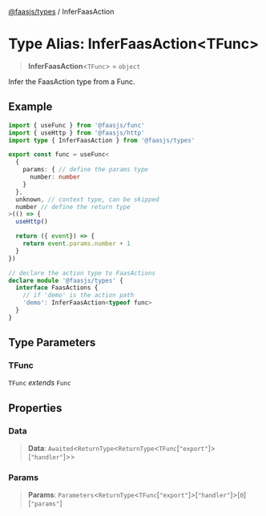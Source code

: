 [@faasjs/types](../README.md) / InferFaasAction

# Type Alias: InferFaasAction\<TFunc\>

> **InferFaasAction**\<`TFunc`\> = `object`

Infer the FaasAction type from a Func.

## Example

```typescript
import { useFunc } from '@faasjs/func'
import { useHttp } from '@faasjs/http'
import type { InferFaasAction } from '@faasjs/types'

export const func = useFunc<
  {
    params: { // define the params type
      number: number
    }
  },
  unknown, // context type, can be skipped
  number // define the return type
>(() => {
  useHttp()

  return ({ event}) => {
    return event.params.number + 1
  }
})

// declare the action type to FaasActions
declare module '@faasjs/types' {
  interface FaasActions {
    // if 'demo' is the action path
    'demo': InferFaasAction<typeof func>
  }
}
```

## Type Parameters

### TFunc

`TFunc` *extends* `Func`

## Properties

### Data

> **Data**: `Awaited`\<`ReturnType`\<`ReturnType`\<`TFunc`\[`"export"`\]\>\[`"handler"`\]\>\>

### Params

> **Params**: `Parameters`\<`ReturnType`\<`TFunc`\[`"export"`\]\>\[`"handler"`\]\>\[`0`\]\[`"params"`\]
